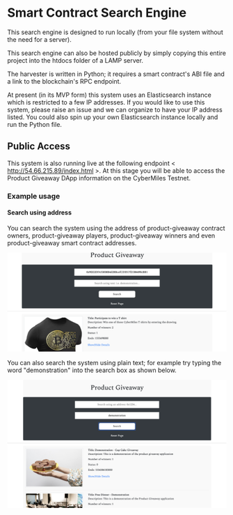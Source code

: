 # Smart Contract Search Engine

This search engine is designed to run locally (from your file system without the need for a server).

This search engine can also be hosted publicly by simply copying this entire project into the htdocs folder of a LAMP server.

The harvester is written in Python; it requires a smart contract's ABI file and a link to the blockchain's RPC endpoint.

At present (in its MVP form) this system uses an Elasticsearch instance which is restricted to a few IP addresses. If you would like to use this system, please raise an issue and we can organize to have your IP address listed. You could also spin up your own Elasticsearch instance locally and run the Python file.

## Public Access

This system is also running live at the following endpoint < http://54.66.215.89/index.html >. At this stage you will be able to access the Product Giveaway DApp information on the CyberMiles Testnet.

### Example usage

#### Search using address

You can search the system using the address of product-giveaway contract owners, product-giveaway players, product-giveaway winners and even product-giveaway smart contract addresses.

![Demonstration address](images/demonstration_address.png)

You can also search the system using plain text; for example try typing the word "demonstration" into the search box as shown below.

![Demonstration image](images/demonstration_text.png)



